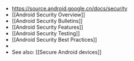 - https://source.android.google.cn/docs/security
- [[Android Security Overview]]
- [[Android Security Bulletins]]
- [[Android Security Features]]
- [[Android Security Testing]]
- [[Android Security Best Practices]]
-
- See also: [[Secure Android devices]]
